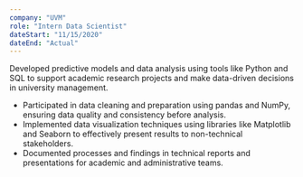 ```yaml
---
company: "UVM"
role: "Intern Data Scientist"
dateStart: "11/15/2020"
dateEnd: "Actual"
---
```


Developed predictive models and data analysis using tools like Python and SQL to support academic research projects and make data-driven decisions in university management.

- Participated in data cleaning and preparation using pandas and NumPy, ensuring data quality and consistency before analysis.
- Implemented data visualization techniques using libraries like Matplotlib and Seaborn to effectively present results to non-technical stakeholders.
- Documented processes and findings in technical reports and presentations for academic and administrative teams.
